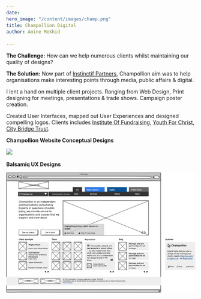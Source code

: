```yaml
---
date: 
hero_image: "/content/images/champ.png"
title: Champollion Digital
author: Amine Mekhid

---
```

**The Challenge:** How can we help numerous clients whilst maintaining our quality of designs?

**The Solution:** Now part of [Instinctif Partners](https://instinctif.com/global/), Champollion aim was to help organisations make interesting points through media, public affairs & digital. 

I lent a hand on multiple client projects. Ranging from Web Design, Print designing for meetings, presentations & trade shows. Campaign poster creation. 

Created User Interfaces, mapped out User Experiences and designed compelling logos. Clients includes [Institute Of Fundraising](https://ciof.org.uk/), [Youth For Christ](https://resources.yfc.co.uk/?gclid=Cj0KCQiAhs79BRD0ARIsAC6XpaX0NhL0CTTivVtji0VnYv5W1m3HvmbMHo1k5kQHBi083nZP4W4M3U0aAsrXEALw_wcB), [City Bridge Trust](https://www.citybridgetrust.org.uk/).

**Champollion Website Conceptual Designs**

![](/content/images/champ_ux1.JPG)

**Balsamiq UX Designs**

![](/content/images/champollion-home.png)